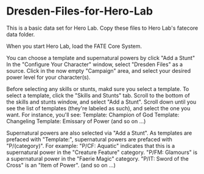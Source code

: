 # Dresden-Files-for-Hero-Lab
This is a basic data set for Hero Lab. Copy these files to Hero Lab's fatecore data folder.

When you start Hero Lab, load the FATE Core System.

You can choose a template and supernatural powers by click "Add a Stunt"
In the "Configure Your Character" window, select "Dresden Files" as a source.
Click in the now empty "Campaign" area, and select your desired power level for your character(s).

Before selecting any skills or stunts, makd sure you select a template. To select a template, click the "Skills and Stunts" tab.
Scroll to the bottom of the skills and stunts window, and select "Add a Stunt".
Scroll down until you see the list of templates (they're labeled as such), and select the one you want.
For instance, you'll see:
   Template: Champion of God
   Template: Changeling
   Template: Emissary of Power
   (and so on ...)

Supernatural powers are also selected via "Add a Stunt". As templates are prefaced with "Template:", supernatural powers are prefaced with "P/(category)". For example:
   "P/CF: Aquatic" indicates that this is a supernatural power in the "Creature Feature" category.
   "P/FM: Glamours" is a supernatural power in the "Faerie Magic" category.
   "P/IT: Sword of the Cross" is an "Item of Power".
   (and so on ...)
